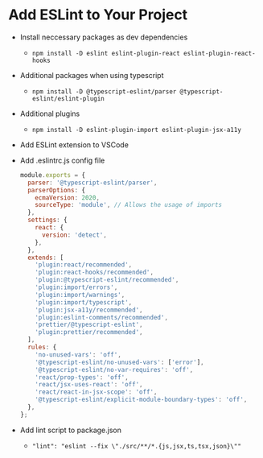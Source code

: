 # Add ESLint to Your Project

- Install neccessary packages as dev dependencies

  - `npm install -D eslint eslint-plugin-react eslint-plugin-react-hooks`

- Additional packages when using typescript

  - `npm install -D @typescript-eslint/parser @typescript-eslint/eslint-plugin`

- Additional plugins

  - `npm install -D eslint-plugin-import eslint-plugin-jsx-a11y`

- Add ESLint extension to VSCode

- Add .eslintrc.js config file

  ```js
  module.exports = {
    parser: '@typescript-eslint/parser',
    parserOptions: {
      ecmaVersion: 2020,
      sourceType: 'module', // Allows the usage of imports
    },
    settings: {
      react: {
        version: 'detect',
      },
    },
    extends: [
      'plugin:react/recommended',
      'plugin:react-hooks/recommended',
      'plugin:@typescript-eslint/recommended',
      'plugin:import/errors',
      'plugin:import/warnings',
      'plugin:import/typescript',
      'plugin:jsx-a11y/recommended',
      'plugin:eslint-comments/recommended',
      'prettier/@typescript-eslint',
      'plugin:prettier/recommended',
    ],
    rules: {
      'no-unused-vars': 'off',
      '@typescript-eslint/no-unused-vars': ['error'],
      '@typescript-eslint/no-var-requires': 'off',
      'react/prop-types': 'off',
      'react/jsx-uses-react': 'off',
      'react/react-in-jsx-scope': 'off',
      '@typescript-eslint/explicit-module-boundary-types': 'off',
    },
  };
  ```

- Add lint script to package.json

  - `"lint": "eslint --fix \"./src/**/*.{js,jsx,ts,tsx,json}\""`
